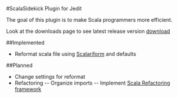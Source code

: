 #ScalaSidekick Plugin for Jedit

The goal of this plugin is to make Scala programmers more efficient.

Look at the downloads page to see latest release version [download](http://github.com/StefanE/ScalaSidekick/downloads)


##Implemented

- Reformat scala file using [Scalariform](http://github.com/mdr/scalariform) and defaults

##Planned

- Change settings for reformat
- Refactoring
-- Organize imports
-- Implement [Scala Refactoring framework](http://scala-refactoring.org/)